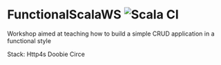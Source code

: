 # FunctionalScalaWS ![Scala CI](https://github.com/Adriani277/functional-scala-ws/workflows/Scala%20CI/badge.svg)
Workshop aimed at teaching how to build a simple CRUD application in a functional style

Stack:
Http4s
Doobie
Circe

